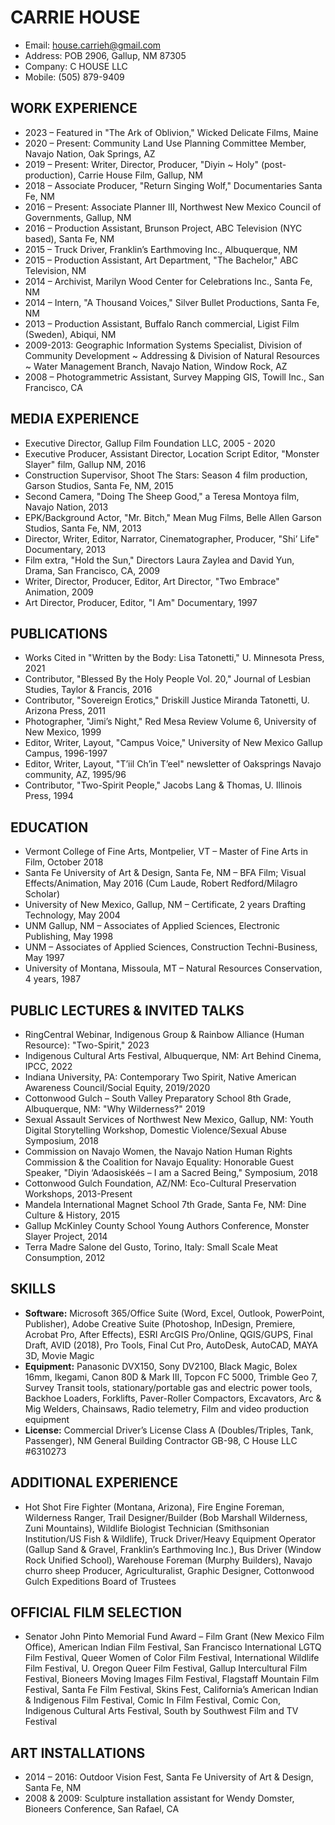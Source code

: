 # CARRIE HOUSE

- Email: house.carrieh@gmail.com
- Address: POB 2906, Gallup, NM 87305
- Company: C HOUSE LLC
- Mobile: (505) 879-9409

## WORK EXPERIENCE

- 2023 – Featured in "The Ark of Oblivion," Wicked Delicate Films, Maine
- 2020 – Present: Community Land Use Planning Committee Member, Navajo Nation, Oak Springs, AZ
- 2019 – Present: Writer, Director, Producer, "Diyin ~ Holy" (post-production), Carrie House Film, Gallup, NM
- 2018 – Associate Producer, "Return Singing Wolf," Documentaries Santa Fe, NM
- 2016 – Present: Associate Planner III, Northwest New Mexico Council of Governments, Gallup, NM
- 2016 – Production Assistant, Brunson Project, ABC Television (NYC based), Santa Fe, NM
- 2015 – Truck Driver, Franklin’s Earthmoving Inc., Albuquerque, NM
- 2015 – Production Assistant, Art Department, "The Bachelor," ABC Television, NM
- 2014 – Archivist, Marilyn Wood Center for Celebrations Inc., Santa Fe, NM
- 2014 – Intern, "A Thousand Voices," Silver Bullet Productions, Santa Fe, NM
- 2013 – Production Assistant, Buffalo Ranch commercial, Ligist Film (Sweden), Abiqui, NM
- 2009-2013: Geographic Information Systems Specialist, Division of Community Development ~ Addressing & Division of Natural Resources ~ Water Management Branch, Navajo Nation, Window Rock, AZ
- 2008 – Photogrammetric Assistant, Survey Mapping GIS, Towill Inc., San Francisco, CA

## MEDIA EXPERIENCE

- Executive Director, Gallup Film Foundation LLC, 2005 - 2020
- Executive Producer, Assistant Director, Location Script Editor, "Monster Slayer" film, Gallup NM, 2016
- Construction Supervisor, Shoot The Stars: Season 4 film production, Garson Studios, Santa Fe, NM, 2015
- Second Camera, "Doing The Sheep Good," a Teresa Montoya film, Navajo Nation, 2013
- EPK/Background Actor, "Mr. Bitch," Mean Mug Films, Belle Allen Garson Studios, Santa Fe, NM, 2013
- Director, Writer, Editor, Narrator, Cinematographer, Producer, "Shi’ Life" Documentary, 2013
- Film extra, "Hold the Sun," Directors Laura Zaylea and David Yun, Drama, San Francisco, CA, 2009
- Writer, Director, Producer, Editor, Art Director, "Two Embrace" Animation, 2009
- Art Director, Producer, Editor, "I Am" Documentary, 1997

## PUBLICATIONS

- Works Cited in "Written by the Body: Lisa Tatonetti," U. Minnesota Press, 2021
- Contributor, "Blessed By the Holy People Vol. 20," Journal of Lesbian Studies, Taylor & Francis, 2016
- Contributor, "Sovereign Erotics," Driskill Justice Miranda Tatonetti, U. Arizona Press, 2011
- Photographer, "Jimi’s Night," Red Mesa Review Volume 6, University of New Mexico, 1999
- Editor, Writer, Layout, "Campus Voice," University of New Mexico Gallup Campus, 1996-1997
- Editor, Writer, Layout, "T’iil Ch’in T’eel" newsletter of Oaksprings Navajo community, AZ, 1995/96
- Contributor, "Two-Spirit People," Jacobs Lang & Thomas, U. Illinois Press, 1994

## EDUCATION

- Vermont College of Fine Arts, Montpelier, VT – Master of Fine Arts in Film, October 2018
- Santa Fe University of Art & Design, Santa Fe, NM – BFA Film; Visual Effects/Animation, May 2016 (Cum Laude, Robert Redford/Milagro Scholar)
- University of New Mexico, Gallup, NM – Certificate, 2 years Drafting Technology, May 2004
- UNM Gallup, NM – Associates of Applied Sciences, Electronic Publishing, May 1998
- UNM – Associates of Applied Sciences, Construction Techni-Business, May 1997
- University of Montana, Missoula, MT – Natural Resources Conservation, 4 years, 1987

## PUBLIC LECTURES & INVITED TALKS
- RingCentral Webinar, Indigenous Group & Rainbow Alliance (Human Resource): "Two-Spirit," 2023
- Indigenous Cultural Arts Festival, Albuquerque, NM: Art Behind Cinema, IPCC, 2022
- Indiana University, PA: Contemporary Two Spirit, Native American Awareness Council/Social Equity, 2019/2020
- Cottonwood Gulch – South Valley Preparatory School 8th Grade, Albuquerque, NM: "Why Wilderness?" 2019
- Sexual Assault Services of Northwest New Mexico, Gallup, NM: Youth Digital Storytelling Workshop, Domestic Violence/Sexual Abuse Symposium, 2018
- Commission on Navajo Women, the Navajo Nation Human Rights Commission & the Coalition for Navajo Equality: Honorable Guest Speaker, "Diyin ‘Adaosiskéés – I am a Sacred Being," Symposium, 2018
- Cottonwood Gulch Foundation, AZ/NM: Eco-Cultural Preservation Workshops, 2013-Present
- Mandela International Magnet School 7th Grade, Santa Fe, NM: Dine Culture & History, 2015
- Gallup McKinley County School Young Authors Conference, Monster Slayer Project, 2014
- Terra Madre Salone del Gusto, Torino, Italy: Small Scale Meat Consumption, 2012

## SKILLS
- **Software:** Microsoft 365/Office Suite (Word, Excel, Outlook, PowerPoint, Publisher), Adobe Creative Suite (Photoshop, InDesign, Premiere, Acrobat Pro, After Effects), ESRI ArcGIS Pro/Online, QGIS/GUPS, Final Draft, AVID (2018), Pro Tools, Final Cut Pro, AutoDesk, AutoCAD, MAYA 3D, Movie Magic
- **Equipment:** Panasonic DVX150, Sony DV2100, Black Magic, Bolex 16mm, Ikegami, Canon 80D & Mark III, Topcon FC 5000, Trimble Geo 7, Survey Transit tools, stationary/portable gas and electric power tools, Backhoe Loaders, Forklifts, Paver-Roller Compactors, Excavators, Arc & Mig Welders, Chainsaws, Radio telemetry, Film and video production equipment
- **License:** Commercial Driver’s License Class A (Doubles/Triples, Tank, Passenger), NM General Building Contractor GB-98, C House LLC #6310273

## ADDITIONAL EXPERIENCE
- Hot Shot Fire Fighter (Montana, Arizona), Fire Engine Foreman, Wilderness Ranger, Trail Designer/Builder (Bob Marshall Wilderness, Zuni Mountains), Wildlife Biologist Technician (Smithsonian Institution/US Fish & Wildlife), Truck Driver/Heavy Equipment Operator (Gallup Sand & Gravel, Franklin’s Earthmoving Inc.), Bus Driver (Window Rock Unified School), Warehouse Foreman (Murphy Builders), Navajo churro sheep Producer, Agriculturalist, Graphic Designer, Cottonwood Gulch Expeditions Board of Trustees

## OFFICIAL FILM SELECTION
- Senator John Pinto Memorial Fund Award – Film Grant (New Mexico Film Office), American Indian Film Festival, San Francisco International LGTQ Film Festival, Queer Women of Color Film Festival, International Wildlife Film Festival, U. Oregon Queer Film Festival, Gallup Intercultural Film Festival, Bioneers Moving Images Film Festival, Flagstaff Mountain Film Festival, Santa Fe Film Festival, Skins Fest, California’s American Indian & Indigenous Film Festival, Comic In Film Festival, Comic Con, Indigenous Cultural Arts Festival, South by Southwest Film and TV Festival

## ART INSTALLATIONS

- 2014 – 2016: Outdoor Vision Fest, Santa Fe University of Art & Design, Santa Fe, NM
- 2008 & 2009: Sculpture installation assistant for Wendy Domster, Bioneers Conference, San Rafael, CA
